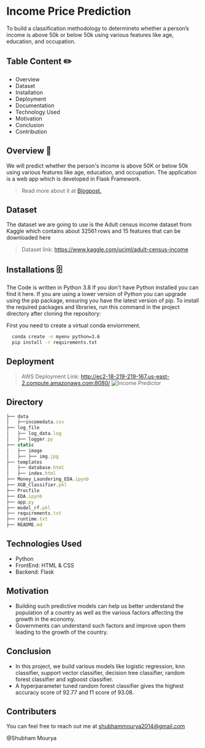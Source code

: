 
# Income Price Prediction

To build a classification methodology to determineto whether a person’s income is above 50k or below 50k using various features like age, education, and occupation. 
## Table Content ✏️
* Overview
* Dataset
* Installation
* Deployment
* Documentation
* Technology Used
* Motivation
* Conclusion
* Contribution



## Overview  📜
We will predict whether the person's income is above 50K or  below 50k using various features like age, education, and occupation. 
The application is a web app which is developed in Flask Framework.

>Read more about it at [Blogpost.](https://medium.com/@shubhammourya2014/census-income-prediction-f08ee9e4720d)

## Dataset  
The dataset we are going to use is the Adult census income dataset from Kaggle which contains about 32561 rows and 15 features that can be downloaded here
>Dataset link: https://www.kaggle.com/uciml/adult-census-income

## Installations  🗄️
The Code is written in Python 3.8 If you don't have Python installed you can find it here. If you are using a lower version of Python you can upgrade using the pip package, ensuring you have the latest version of pip. To install the required packages and libraries, run this command in the project directory after cloning the repository:


First you need to create a virtual conda enviornment.

```bash
  conda create -n myenv python=3.6
  pip install -r requirements.txt
```
## Deployment
> AWS Deployment Link: http://ec2-18-219-219-167.us-east-2.compute.amazonaws.com:8080/
![Income Predictor](https://user-images.githubusercontent.com/47842305/142749840-4bc29388-35b4-4e97-acbf-b0e71a02b94a.gif)

## Directory


```javascript
├── data
│   ├──incomedata.csv
├── log_file
│   ├── log_data.log
│   ├── logger.py
├── static
│   ├── image
│   ├── ├── img.jpg
├── templates
│   ├── database.html
│   ├── index.html
├── Money_Laundering_EDA.ipynb
├── XGB_Classifier.pkl
├── Procfile
├── EDA.ipynb
├── app.py
├── model_rf.pkl
├── requirements.txt
├── runtime.txt
├── README.md

```
## Technologies Used

* Python
* FrontEnd: HTML & CSS
* Backend: Flask 

## Motivation

* Building such predictive models can help us better understand the population of a country as well as the various factors affecting the growth in the economy.
* Governments can understand such factors and improve upon them leading to the growth of the country.
## Conclusion
* In this project, we build various models like logistic regression, knn classifier, support vector classifier, decision tree classifier, random forest classifier and xgboost classifier.
* A hyperparameter tuned random forest classifier gives the highest accuracy score of 92.77 and f1 score of 93.08.
## Contributers
You can feel free to reach out me at shubhammourya2014@gmail.com

@Shubham Mourya
